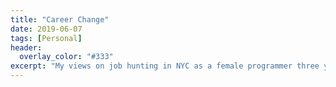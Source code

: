 ```yaml
---
title: "Career Change"
date: 2019-06-07
tags: [Personal]
header:
  overlay_color: "#333"
excerpt: "My views on job hunting in NYC as a female programmer three years after earning two bachelor's degrees. Yes, this is a rant."
---
```

<p align="justify">

</p>
